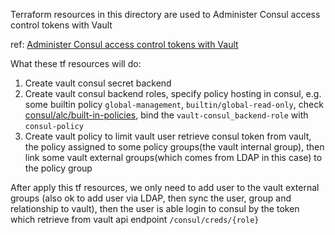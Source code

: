 Terraform resources in this directory are used to Administer Consul access control tokens with Vault

ref: [Administer Consul access control tokens with Vault](https://developer.hashicorp.com/consul/tutorials/operate-consul/vault-consul-secrets)

What these tf resources will do:
1. Create vault consul secret backend
2. Create vault consul backend roles, specify policy hosting in consul,
e.g. some builtin policy `global-management`, `builtin/global-read-only`, check [consul/alc/built-in-policies](https://developer.hashicorp.com/consul/docs/security/acl/acl-policies#built-in-policies), bind the `vault-consul_backend-role` with `consul-policy`
3. Create vault policy to limit vault user retrieve consul token from vault, the policy assigned to some policy groups(the vault internal group), then link some vault external groups(which comes from LDAP in this case) to the policy group

After apply this tf resources, we only need to add user to the vault external groups (also ok to add user via LDAP, then sync the user, group and relationship to vault), then the user is able login to consul by the token which retrieve from vault api endpoint `/consul/creds/{role}`